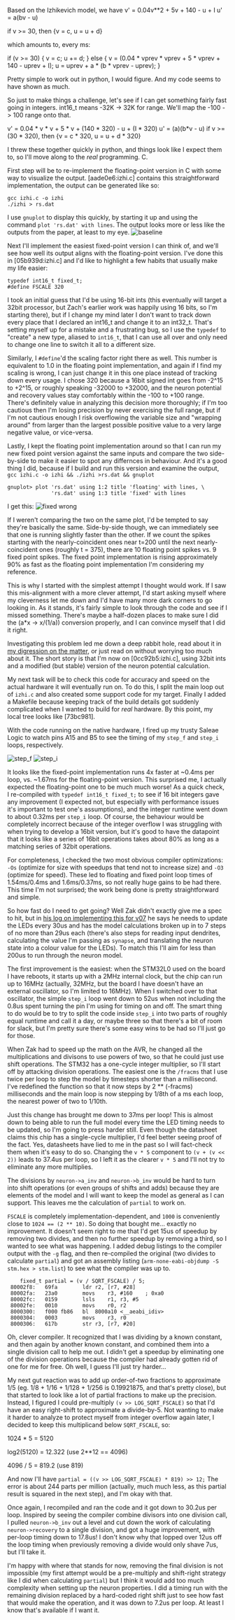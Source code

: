 Based on the Izhikevich model, we have
v' = 0.04v**2 + 5v + 140 - u + I
u' = a(bv - u)

if v >= 30, then {v = c, u = u + d}

which amounts to, every ms:

if (v >= 30) {
  v = c;
  u += d;
} else {
  v = (0.04 * vprev * vprev + 5 * vprev + 140 - uprev + I);
  u = uprev + a * (b * vprev - uprev);
}

Pretty simple to work out in python, I would figure. And my code seems to have shown as much.

So just to make things a challenge, let's see if I can get something fairly fast going in integers. int16_t means -32K -> 32K for range. We'll map the -100 -> 100 range onto that.

v' = 0.04 * v * v + 5 * v + (140 * 320) - u + (I * 320)
u' = (a)(b*v - u)
if v >= (30 * 320), then {v = c * 320, u = u + d * 320}

I threw these together quickly in python, and things look like I expect them to, so I'll move along to the *real* programming. C.

First step will be to re-implement the floating-point version in C with some way to visualize the output. [aade0e6:izhi.c] contains this straightforward implementation, the output can be generated like so:
```
gcc izhi.c -o izhi
./izhi > rs.dat
```
I use `gnuplot` to display this quickly, by starting it up and using the command `plot 'rs.dat' with lines`. The output looks more or less like the outputs from the paper, at least to my eye.
![baseline](https://github.com/patrickyeon/izhi-neurons/blob/master/data/baseline.png?raw/true)

Next I'll implement the easiest fixed-point version I can think of, and we'll see how well its output aligns with the floating-point version. I've done this in [05b939d:izhi.c] and I'd like to highlight a few habits that usually make my life easier:
```
typedef int16_t fixed_t;
#define FSCALE 320
```
I took an initial guess that I'd be using 16-bit ints (this eventually will target a 32bit processor, but Zach's earlier work was happily using 16 bits, so I'm starting there), but if I change my mind later I don't want to track down every place that I declared an int16_t and change it to an int32_t. That's setting myself up for a mistake and a frustrating bug, so I use the `typedef` to "create" a new type, aliased to `int16_t`, that I can use all over and only need to change one line to switch it all to a different size.

Similarly, I `#define`'d the scaling factor right there as well. This number is equivalent to 1.0 in the floating point implementation, and again if I find my scaling is wrong, I can just change it in this one place instead of tracking down every usage. I chose 320 because a 16bit signed int goes from -2^15 to +2^15, or roughly speaking -32000 to +32000, and the neuron potential and recovery values stay comfortably within the -100 to +100 range. There's definitely value in analyzing this decision more thoroughly; if I'm too cautious then I'm losing precision by never exercising the full range, but if I'm not cautious enough I risk overflowing the variable size and "wrapping around" from larger than the largest possible positive value to a very large negative value, or vice-versa.

Lastly, I kept the floating point implementation around so that I can run my new fixed point version against the same inputs and compare the two side-by-side to make it easier to spot any differnces in behaviour. And it's a good thing I did, because if I build and run this version and examine the output,
`gcc izhi.c -o izhi && ./izhi >rs.dat && gnuplot`
```
gnuplot> plot 'rs.dat' using 1:2 title 'floating' with lines, \
              'rs.dat' using 1:3 title 'fixed' with lines
```
I get this:
![fixed wrong](https://github.com/patrickyeon/izhi-neurons/blob/master/data/first_fixed.png?raw=true)

If I weren't comparing the two on the same plot, I'd be tempted to say they're basically the same. Side-by-side though, we can immediately see that one is running slightly faster than the other. If we count the spikes starting with the nearly-coincident ones near t=200 until the next nearly-coincident ones (roughly t = 375), there are 10 floating point spikes vs. 9 fixed point spikes. The fixed point implementation is rising approximately 90% as fast as the floating point implementation I'm considering my reference.

This is why I started with the simplest attempt I thought would work. If I saw this mis-alignment with a more clever attempt, I'd start asking myself where my cleverness let me down and I'd have many more dark corners to go looking in. As it stands, it's fairly simple to look through the code and see if I missed something. There's maybe a half-dozen places to make sure I did the (a*x -> x/(1/a)) conversion properly, and I can convince myself that I did it right.

Investigating this problem led me down a deep rabbit hole, read about it in [my digression on the matter](https://github.com/patrickyeon/izhi-neurons/blob/master/digression.md), or just read on without worrying too much about it. The short story is that I'm now on [0cc92b5:izhi.c], using 32bit ints and a modified (but stable) version of the neuron potential calculation.

My next task will be to check this code for accuracy and speed on the actual hardware it will eventually run on. To do this, I split the main loop out of `izhi.c` and also created some support code for my target. Finally I added a Makefile because keeping track of the build details got suddenly complicated when I wanted to build for *real* hardware. By this point, my local tree looks like [73bc981].

With the code running on the native hardware, I fired up my trusty Saleae Logic to watch pins A15 and B5 to see the timing of my `step_f` and `step_i` loops, respectively.

![step_f](https://github.com/patrickyeon/izhi-neurons/blob/master/data/logic_float.png?raw=true)
![step_i](https://github.com/patrickyeon/izhi-neurons/blob/master/data/logic_int32.png?raw=true)

It looks like the fixed-point implementation runs 4x faster at ~0.4ms per loop, vs. ~1.67ms for the floating-point version. This surprised me, I actually expected the floating-point one to be much much worse! As a quick check, I re-compiled with `typedef int16_t fixed_t;` to see if 16 bit integers gave any improvement (I expected not, but especially with performance issues it's important to test one's assumptions), and the integer runtime went down to about 0.32ms per `step_i` loop. Of course, the behaviour would be completely incorrect because of the integer overflow I was struggling with when trying to develop a 16bit version, but it's good to have the datapoint that it looks like a series of 16bit operations takes about 80% as long as a matching series of 32bit operations.

For completeness, I checked the two most obvious compiler optimizations: `-Os` (optimize for size with speedups that tend not to increase size) and `-O3` (optimize for speed). These led to floating and fixed point loop times of 1.54ms/0.4ms and 1.6ms/0.37ms, so not really huge gains to be had there. This time I'm not surprised; the work being done is pretty straightforward and simple.

So how fast do I need to get going? Well Zak didn't exactly give me a spec to hit, but in [his log on implementing this for v07](https://hackaday.io/project/3339-neurobytes/log/31094-attiny-izhikevichish-dynamics-part-two) he says he needs to update the LEDs every 30us and has the model calculations broken up in to 7 steps of no more than 29us each (there's also steps for reading input dendrites, calculating the value I'm passing as `synapse`, and translating the neuron state into a colour value for the LEDs). To match this I'll aim for less than 200us to run through the neuron model. 

The first improvement is the easiest: when the STM32L0 used on the board I have reboots, it starts up with a 2MHz internal clock, but the chip can run up to 16MHz (actually, 32MHz, but the board I have doesn't have an external oscillator, so I'm limited to 16MHz). When I switched over to that oscillator, the simple `step_i` loop went down to 52us when not including the 0.8us spent turning the pin I'm using for timing on and off. The smart thing to do would be to try to split the code inside `step_i` into two parts of roughly equal runtime and call it a day, or maybe three so that there's a bit of room for slack, but I'm pretty sure there's some easy wins to be had so I'll just go for those.

When Zak had to speed up the math on the AVR, he changed all the multiplications and divisons to use powers of two, so that he could just use shift operations. The STM32 has a one-cycle integer multiplier, so I'll start off by attacking division operations. The easiest one is the `/fracms` that I use twice per loop to step the model by timesteps shorter than a millisecond. I've redefined the function so that it now steps by 2 ** (-fracms) milliseconds and the main loop is now stepping by 1/8th of a ms each loop, the nearest power of two to 1/10th.

Just this change has brought me down to 37ms per loop! This is almost down to being able to run the full model every time the LED timing needs to be updated, so I'm going to press harder still. Even though the datasheet claims this chip has a single-cycle multiplier, I'd feel better seeing proof of the fact. Yes, datasheets have lied to me in the past so I will fact-check them when it's easy to do so. Changing the `v * 5` component to `(v + (v << 2))` leads to 37.4us per loop, so I left it as the clearer `v * 5` and I'll not try to eliminate any more multiplies.

The divisions by `neuron->a_inv` and `neuron->b_inv` would be hard to turn into shift operations (or even groups of shifts and adds) because they are elements of the model and I will want to keep the model as general as I can support. This leaves me the calculation of `partial` to work on.

`FSCALE` is completely implementation-dependent, and `1000` is conveniently close to `1024 == (2 ** 10)`. So doing that bought me... exactly no improvement. It doesn't seem right to me that I'd get 15us of speedup by removing two divides, and then no further speedup by removing a third, so I wanted to see what was happening. I added debug listings to the compiler output with the `-g` flag, and then re-compiled the original (two divides to calculate `partial`) and got an assembly listing (`arm-none-eabi-objdump -S stm.hex > stm.list`) to see what the compiler was up to.

```
    fixed_t partial = (v / SQRT_FSCALE) / 5;
 80002f8:   69fa        ldr r2, [r7, #28]
 80002fa:   23a0        movs    r3, #160    ; 0xa0
 80002fc:   0159        lsls    r1, r3, #5
 80002fe:   0010        movs    r0, r2
 8000300:   f000 fb86   bl  8000a10 <__aeabi_idiv>
 8000304:   0003        movs    r3, r0
 8000306:   617b        str r3, [r7, #20]
```

Oh, clever compiler. It recognized that I was dividing by a known constant, and then again by another known constant, and combined them into a single division call to help me out. I didn't get a speedup by eliminating one of the division operations because the compiler had already gotten rid of one for me for free. Oh well, I guess I'll just try harder...

My next gut reaction was to add up order-of-two fractions to approximate 1/5 (eg. 1/8 + 1/16 + 1/128 + 1/256  is 0.19921875, and that's pretty close), but that started to look like a lot of partial fractions to make up the precision. Instead, I figured I could pre-multiply `(v >> LOG_SQRT_FSCALE)` so that I'd have an easy right-shift to approximate a divide-by-5. Not wanting to make it harder to analyze to protect myself from integer overflow again later, I decided to keep this multiplicand below `SQRT_FSCALE`, so:

1024 * 5 = 5120

log2(5120) = 12.322 (use 2**12 == 4096)

4096 / 5 = 819.2 (use 819)

And now I'll have `partial = ((v >> LOG_SQRT_FSCALE) * 819) >> 12;` The error is about 244 parts per million (actually, much much less, as this partial result is squared in the next step), and I'm okay with that.

Once again, I recompiled and ran the code and it got down to 30.2us per loop. Inspired by seeing the compiler combine divisors into one division call, I pulled `neuron->b_inv` out a level and cut down the work of calculating `neuron->recovery` to a single division, and got a huge improvement, with per-loop timing down to 17.8us! I don't know why that lopped over 12us off the loop timing when previously removing a divide would only shave 7us, but I'll take it.

I'm happy with where that stands for now, removing the final division is not impossible (my first attempt would be a pre-multiply and shift-right strategy like I did when calculating `partial`) but I think it would add too much complexity when setting up the neuron properties. I did a timing run with the remaining division replaced by a hard-coded right shift just to see how fast that would make the operation, and it was down to 7.2us per loop. At least I know that's available if I want it.
